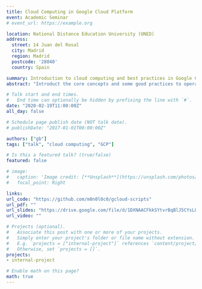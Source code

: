 ```yaml
---
title: Cloud Computing in Google Cloud Platform
event: Academic Seminar
# event_url: https://example.org

location: National Distance Education University (UNED)
address:
  street: 14 Juan del Rosal
  city: Madrid
  region: Madrid
  postcode: '28040'
  country: Spain

summary: Introduction to cloud computing and best practices in Google Cloud Platform.
abstract: "Introduct the core concepts and some good practices to operate succesfully in GCP. A repo with scripts to handle GCP is also included"

# Talk start and end times.
#   End time can optionally be hidden by prefixing the line with `#`.
date: "2020-02-19T11:00:00Z"
all_day: false

# Schedule page publish date (NOT talk date).
# publishDate: "2017-01-01T00:00:00Z"

authors: ["gb"]
tags: ["talk", "cloud computing", "GCP"]

# Is this a featured talk? (true/false)
featured: false

# image:
#   caption: 'Image credit: [**Unsplash**](https://unsplash.com/photos/bzdhc5b3Bxs)'
#   focal_point: Right

links:
url_code: "https://github.com/m0n0l0c0/gcloud-scripts"
url_pdf: ""
url_slides: "https://drive.google.com/file/d/1DXNAACFkkSYtvrBqBlJ5CYsL8a89i8md/view?usp=sharing"
url_video: ""

# Projects (optional).
#   Associate this post with one or more of your projects.
#   Simply enter your project's folder or file name without extension.
#   E.g. `projects = ["internal-project"]` references `content/project/deep-learning/index.md`.
#   Otherwise, set `projects = []`.
projects:
- internal-project

# Enable math on this page?
math: true
---
```

